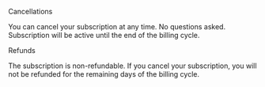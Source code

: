 Cancellations

You can cancel your subscription at any time. No questions asked. Subscription will be active until the end of the billing cycle.

Refunds

The subscription is non-refundable. If you cancel your subscription, you will not be refunded for the remaining days of the billing cycle.
